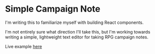 # Simple Campaign Note

I'm writing this to familiarize myself with building React components.

I'm not entirely sure what direction I'll take this, but I'm working towards writing a simple, lightweight text editor for taking RPG campaign notes.

Live example [here](https://haanj.github.io/simple-campaign-note)